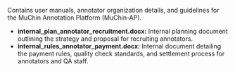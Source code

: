 Contains user manuals, annotator organization details, and guidelines for the MuChin Annotation Platform (MuChin-AP).
- **internal_plan_annotator_recruitment.docx:** Internal planning document outlining the strategy and proposal for recruiting annotators.
- **internal_rules_annotator_payment.docx:** Internal document detailing the payment rules, quality check standards, and settlement process for annotators and QA staff.